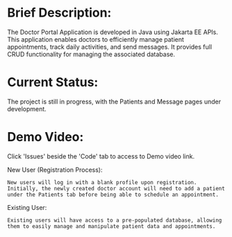 # Brief Description:
The Doctor Portal Application is developed in Java using Jakarta EE APIs. This application enables doctors to efficiently manage patient appointments, track daily activities, and send messages. It provides full CRUD functionality for managing the associated database.

# Current Status:
The project is still in progress, with the Patients and Message pages under development.

# Demo Video:
Click 'Issues' beside the 'Code' tab to access to Demo video link.

New User (Registration Process):

    New users will log in with a blank profile upon registration.
    Initially, the newly created doctor account will need to add a patient under the Patients tab before being able to schedule an appointment.

Existing User:

    Existing users will have access to a pre-populated database, allowing them to easily manage and manipulate patient data and appointments.


